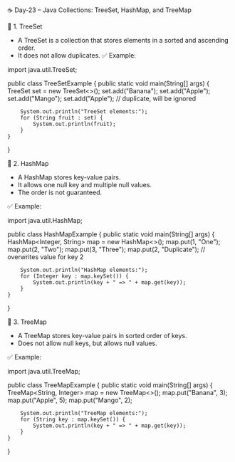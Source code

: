  ☕ Day-23 – Java Collections: TreeSet, HashMap, and TreeMap

🌳 1. TreeSet

- A TreeSet is a collection that stores elements in a sorted and ascending order.
- It does not allow duplicates.
✅ Example:

import java.util.TreeSet;

public class TreeSetExample {
    public static void main(String[] args) {
        TreeSet<String> set = new TreeSet<>();
        set.add("Banana");
        set.add("Apple");
        set.add("Mango");
        set.add("Apple"); // duplicate, will be ignored

        System.out.println("TreeSet elements:");
        for (String fruit : set) {
            System.out.println(fruit);
        }
    }
}

🔑 2. HashMap

- A HashMap stores key-value pairs.
- It allows one null key and multiple null values.
- The order is not guaranteed.

 ✅ Example:

import java.util.HashMap;

public class HashMapExample {
    public static void main(String[] args) {
        HashMap<Integer, String> map = new HashMap<>();
        map.put(1, "One");
        map.put(2, "Two");
        map.put(3, "Three");
        map.put(2, "Duplicate"); // overwrites value for key 2

        System.out.println("HashMap elements:");
        for (Integer key : map.keySet()) {
            System.out.println(key + " => " + map.get(key));
        }
    }
}


🌲 3. TreeMap

- A TreeMap stores key-value pairs in sorted order of keys.
- Does not allow null keys, but allows null values.

✅ Example:

import java.util.TreeMap;

public class TreeMapExample {
    public static void main(String[] args) {
        TreeMap<String, Integer> map = new TreeMap<>();
        map.put("Banana", 3);
        map.put("Apple", 5);
        map.put("Mango", 2);

        System.out.println("TreeMap elements:");
        for (String key : map.keySet()) {
            System.out.println(key + " => " + map.get(key));
        }
    }
}
